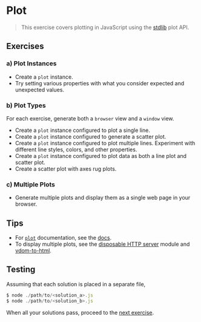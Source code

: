 # Plot

> This exercise covers plotting in JavaScript using the [stdlib][stdlib] plot API.


## Exercises

### a) Plot Instances

* Create a `plot` instance.
* Try setting various properties with what you consider expected and unexpected values.


### b) Plot Types

For each exercise, generate both a `browser` view and a `window` view.

* Create a `plot` instance configured to plot a single line.
* Create a `plot` instance configured to generate a scatter plot.
* Create a `plot` instance configured to plot multiple lines. Experiment with different line styles, colors, and other properties.
* Create a `plot` instance configured to plot data as both a line plot and scatter plot.
* Create a scatter plot with axes rug plots.


### c) Multiple Plots

* Generate multiple plots and display them as a single web page in your browser.


## Tips

* For [`plot`][plot] documentation, see the [docs][plot].
* To display multiple plots, see the [disposable HTTP server][disposable-http-server] module and [vdom-to-html][vdom-to-html].


## Testing

Assuming that each solution is placed in a separate file,

``` javascript
$ node ./path/to/<solution_a>.js
$ node ./path/to/<solution_b>.js
```

When all your solutions pass, proceed to the [next exercise][next-exercise].


<!-- <links> -->

[stdlib]: https://github.com/stdlib-js/stdlib
[plot]: https://github.com/stdlib-js/stdlib/tree/develop/lib/node_modules/%40stdlib/plot/plot
[disposable-http-server]: https://github.com/stdlib-js/stdlib/tree/develop/lib/node_modules/%40stdlib/tools/disposable-http-server
[vdom-to-html]: https://github.com/nthtran/vdom-to-html

[next-exercise]: https://github.com/stdlib-js/stdlib/blob/develop/workshops/numeric-computing/exercises/02.md

<!-- </links> -->
